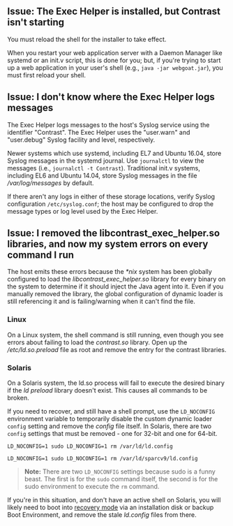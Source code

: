 
<!--
title: "Troubleshooting Java Agent Installation with the Exec Helper package"
description: "Troubleshooting with the Exec Helper package"
tags: "troubleshooting installation Java agent linux exec package"
-->


## Issue: The Exec Helper is installed, but Contrast isn't starting

You must reload the shell for the installer to take effect.

When you restart your web application server with a Daemon Manager like systemd or an init.v script, this is done for you; but, if you're trying to start up a web application in your user's shell (e.g., `java -jar webgoat.jar`), you must first reload your shell.

## Issue: I don't know where the Exec Helper logs messages

The Exec Helper logs messages to the host's Syslog service using the identifier "Contrast". The Exec Helper uses the "user.warn" and "user.debug" Syslog facility and level, respectively.

Newer systems which use systemd, including EL7 and Ubuntu 16.04, store Syslog messages in the systemd journal. Use `journalctl` to view the messages (i.e., `journalctl -t Contrast`). Traditional init.v systems, including EL6 and Ubuntu 14.04, store Syslog messages in the file */var/log/messages* by default.

If there aren't any logs in either of these storage locations, verify Syslog configuration `/etc/syslog.conf`; the host may be configured to drop the message types or log level used by the Exec Helper.

## Issue: I removed the libcontrast_exec_helper.so libraries, and now my system errors on every command I run

The host emits these errors because the *&ast;nix* system has been globally configured to load the *libcontrast_exec_helper.so* library for every binary on the system to determine if it should inject the Java agent into it. Even if you manually removed the library, the global configuration of dynamic loader is still referencing it and is failing/warning when it can't find the file.

### Linux

On a Linux system, the shell command is still running, even though you see errors about failing to load the *contrast.so* library. Open up the */etc/ld.so.preload* file as root and remove the entry for the contrast libraries.

### Solaris

On a Solaris system, the ld.so process will fail to execute the desired binary if the *ld preload* library doesn't exist. This causes all commands to be broken.

If you need to recover, and still have a shell prompt, use the `LD_NOCONFIG` environment variable to temporarily disable the custom dynamic loader `config` setting and remove the *config* file itself. In Solaris, there are two `config` settings that must be removed - one for 32-bit and one for 64-bit.

```
LD_NOCONFIG=1 sudo LD_NOCONFIG=1 rm /var/ld/ld.config

LD_NOCONFIG=1 sudo LD_NOCONFIG=1 rm /var/ld/sparcv9/ld.config
```

> **Note:** There are two `LD_NOCONFIG` settings because sudo is a funny beast. The first is for the `sudo` command itself, the second is for the sudo environment to execute the `rm` command.

If you're in this situation, and don't have an active shell on Solaris, you will likely need to boot into [recovery mode](https://docs.oracle.com/cd/E36784_01/html/E39134/glmwr.html) via an installation disk or backup Boot Environment, and remove the stale *ld.config* files from there.



